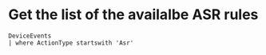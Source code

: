 # Get the list of the availalbe ASR rules 
```
DeviceEvents
| where ActionType startswith 'Asr'
```
